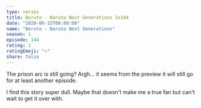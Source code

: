 ```yaml
---
type: series
title: Boruto - Naruto Next Generations 1x144
date: "2020-06-15T00:00:00"
name: "Boruto - Naruto Next Generations"
season: 1
episode: 144
rating: 1
ratingEmoji: "⭐️"
share: false
---
```


The prison arc is still going? Argh... it seems from the preview it will still go for at least another episode.

I find this story super dull. Maybe that doesn't make me a true fan but can't wait to get it over with.
